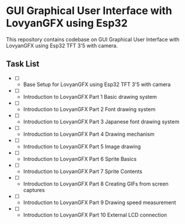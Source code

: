 # GUI Graphical User Interface with LovyanGFX using Esp32
This repository contains codebase on GUI Graphical User Interface with LovyanGFX using Esp32  TFT 3'5 with camera. 

## Task List
- [ ] - Base Setup for LovyanGFX using Esp32  TFT 3'5 with camera
- [ ] - Introduction to LovyanGFX Part 1 Basic drawing system
- [ ] - Introduction to LovyanGFX Part 2 Font drawing system
- [ ] - Introduction to LovyanGFX Part 3 Japanese font drawing system
- [ ] - Introduction to LovyanGFX Part 4 Drawing mechanism
- [ ] - Introduction to LovyanGFX Part 5 Image drawing
- [ ] - Introduction to LovyanGFX Part 6 Sprite Basics
- [ ] - Introduction to LovyanGFX Part 7 Sprite Contents
- [ ] - Introduction to LovyanGFX Part 8 Creating GIFs from screen captures
- [ ] - Introduction to LovyanGFX Part 9 Drawing speed measurement
- [ ] - Introduction to LovyanGFX Part 10 External LCD connection
